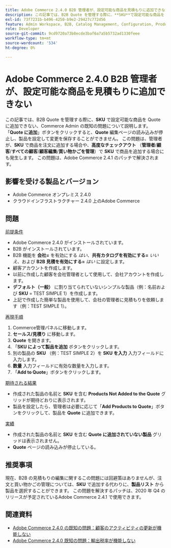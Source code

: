 ```yaml
---
title: Adobe Commerce 2.4.0 B2B 管理者が、設定可能な商品を見積もりに追加できない
description: この記事では、B2B Quote を管理する際に、**SKU**で設定可能な商品を Quote に追加できない、Commerce Admin の既知の問題について説明します。 「**Quote に追加**」ボタンをクリックすると、**Quote**編集ページの読み込みが停止し、製品を設定して変更を保存することができません。 この問題は、管理者が、**SKU**で注文に製品を追加する場合や、**詳細チェックアウト**（**管理者** &gt; **顧客** &gt; **すべての顧客** &gt; **顧客編集** &gt; **買い物かごを管理**）で**SKU**で製品を追加する場合にも発生します。 この問題は、Adobe Commerce 2.4.1 のパッチで解決されます。
exl-id: 73f7231b-b496-4250-b9e2-29427c772d56
feature: Admin Workspace, B2B, Catalog Management, Configuration, Products, Quotes
role: Developer
source-git-commit: 9cd9720a73b8ecde3baf6a7a5b5732ad1330feee
workflow-type: tm+mt
source-wordcount: '534'
ht-degree: 0%

---
```


# Adobe Commerce 2.4.0 B2B 管理者が、設定可能な商品を見積もりに追加できない

この記事では、B2B Quote を管理する際に、**SKU** で設定可能な商品を Quote に追加できない、Commerce Admin の既知の問題について説明します。 「**Quote に追加**」ボタンをクリックすると、**Quote** 編集ページの読み込みが停止し、製品を設定して変更を保存することができません。 この問題は、管理者が、**SKU** で商品を注文に追加する場合や、**高度なチェックアウト** （**管理者**/**顧客**/**すべての顧客**/**顧客編集**/**買い物かごを管理**）で **SKU** で商品を追加する場合にも発生します。 この問題は、Adobe Commerce 2.4.1 のパッチで解決されます。

## 影響を受ける製品とバージョン

* Adobe Commerce オンプレミス 2.4.0
* クラウドインフラストラクチャー 2.4.0 上のAdobe Commerce

## 問題

<u> 前提条件 </u>

* Adobe Commerce 2.4.0 がインストールされています。
* B2B がインストールされています。
* B2B 機能を **会社=** を有効にする *はい*、**共有カタログを有効にする=** *いいえ*、および **B2B 見積を有効にする=** *はい* に設定します。
* 顧客アカウントを作成します。
* 以前に作成した顧客を会社管理者として使用して、会社アカウントを作成します。
* **デフォルト（一般）** に割り当てられていないシンプルな製品（例：名前および **SKU** = TEST SIMPLE 1）を作成します。
* 上記で作成した簡単な製品を使用して、会社の管理者に見積もりを依頼します（例：TEST SIMPLE 1）。

<u> 再現手順 </u>

1. Commerce管理パネルに移動します。
1. **セールス/見積り** に移動します。
1. **Quote** を開きます。
1. 「**SKU によって製品を追加** ボタンをクリックします。
1. 別の製品の **SKU** （例：TEST SIMPLE 2）を **SKU を入力** 入力フィールドに入力します。
1. **数量** 入力フィールドに有効な数量を入力します。
1. 「**Add to Quote**」ボタンをクリックします。

<u> 期待される結果 </u>

* 作成された製品の名前と **SKU** を含む **Products Not Added to the Quote** グリッドが期待どおりに表示されます。
* 製品を設定したら、管理者は必要に応じて「**Add Products to Quote**」ボタンをクリックして、製品を **Quote** に追加できます。

<u> 実績 </u>

* 作成された製品の名前と **SKU** を含む **Quote に追加されていない製品** グリッドは表示されません。
* **Quote** ページの読み込みが停止している。

## 推奨事項

現在、B2B の見積もりの編集に関するこの問題には回避策はありませんが、注文と買い物かごの管理については、**SKU** で追加する代わりに、**製品リスト** から製品を選択することができます。 この問題を解決するパッチは、2020 年 Q4 のリリースが予定されているAdobe Commerce 2.4.1 で使用できます。

## 関連資料

* [Adobe Commerce 2.4.0 の既知の問題：顧客のアクティビティの更新が機能しない](/help/troubleshooting/miscellaneous/magento-2-4-0-refresh-on-customer-activities-does-not-work.md)
* [Adobe Commerce 2.4.0 既知の問題：輸出税率が機能しない](/help/troubleshooting/miscellaneous/magento-2-4-0-known-issue-export-tax-rates-does-not-work.md)

